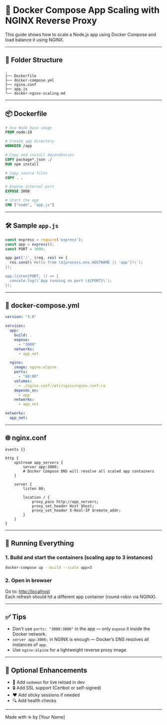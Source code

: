 
# 🚀 Docker Compose App Scaling with NGINX Reverse Proxy

This guide shows how to scale a Node.js app using Docker Compose and load balance it using NGINX.

---

## 🧱 Folder Structure

```
.
├── Dockerfile
├── docker-compose.yml
├── nginx.conf
├── app.js
└── docker-nginx-scaling.md
```

---

## 📦 Dockerfile

```Dockerfile
# Use Node base image
FROM node:18

# Create app directory
WORKDIR /app

# Copy and install dependencies
COPY package*.json ./
RUN npm install

# Copy source files
COPY . .

# Expose internal port
EXPOSE 3000

# Start the app
CMD ["node", "app.js"]
```

---

## 🛠 Sample `app.js`

```js
const express = require('express');
const app = express();
const PORT = 3000;

app.get('/', (req, res) => {
  res.send(\`Hello from \${process.env.HOSTNAME || 'app'}!\`);
});

app.listen(PORT, () => {
  console.log(\`App running on port \${PORT}\`);
});
```

---

## 📄 docker-compose.yml

```yaml
version: "3.8"

services:
  app:
    build: .
    expose:
      - "3000"
    networks:
      - app_net

  nginx:
    image: nginx:alpine
    ports:
      - "80:80"
    volumes:
      - ./nginx.conf:/etc/nginx/nginx.conf:ro
    depends_on:
      - app
    networks:
      - app_net

networks:
  app_net:
```

---

## 🌐 nginx.conf

```nginx
events {}

http {
    upstream app_servers {
        server app:3000;
        # Docker Compose DNS will resolve all scaled app containers
    }

    server {
        listen 80;

        location / {
            proxy_pass http://app_servers;
            proxy_set_header Host $host;
            proxy_set_header X-Real-IP $remote_addr;
        }
    }
}
```

---

## 🚀 Running Everything

### 1. Build and start the containers (scaling app to 3 instances)

```bash
docker-compose up --build --scale app=3
```

### 2. Open in browser

Go to: [http://localhost](http://localhost)  
Each refresh should hit a different app container (round-robin via NGINX).

---

## ✅ Tips

- Don't use `ports: "3000:3000"` in the app — only `expose` it inside the Docker network.
- `server app:3000;` in NGINX is enough — Docker’s DNS resolves all instances of `app`.
- Use `nginx:alpine` for a lightweight reverse proxy image.

---

## 🧠 Optional Enhancements

- 🔄 Add `nodemon` for live reload in dev
- 🔒 Add SSL support (Certbot or self-signed)
- ❤️ Add sticky sessions if needed
- 🔍 Add health checks

---

Made with ☕ by [Your Name]
